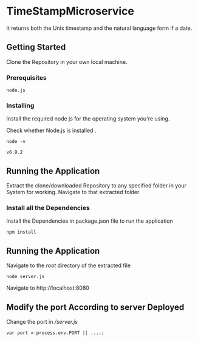 # TimeStampMicroservice
It returns both the Unix timestamp and the natural language form if a  date.

## Getting Started

Clone the Repository in your own local machine.

### Prerequisites


```
node.js 
```

### Installing

Install the required node js for the operating system you're using.

Check whether Node.js is installed .

```
node -v
```
```
v6.9.2
```
## Running the Application

Extract the clone/downloaded Repository to any specified folder in your System for working.
Navigate to that extracted folder

### Install all the Dependencies

Install the Dependencies in package.json file to run the application

```
npm install
```

## Running the Application

Navigate to the _root_ directory of the extracted file

```
node server.js
```
Navigate to http://localhost:8080

## Modify the port According to server Deployed

Change the port in  _/server.js_

```
var port = process.env.PORT || ....;
```






